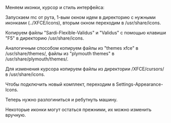 Меняем иконки, курсор и стиль интерфейса:


Запускаем mc от рута, 1-вым окном идем в директорию с нужными иконками (../XFCE/icons), вторым окном переходим в /usr/share/icons.
 
Копируем файлы "Sardi-Flexible-Validus" и "Validus" с помощью клавиши "F5" в директорию /usr/share/icons.

Аналогичным способом копируем файлы из "themes xfce" в /usr/share/themes/, файлы из "plymouth themes" в /usr/share/plymouth/themes/.

Для изменения курсора копируем файлы из директории /XFCE/cursors/ в /usr/share/icons.


Чтобы подключить новый комплект, переходим в Settings-Appearance-Icons.

Теперь нужно разлогиниться и ребутнуть машину.

Некоторые иконки могут остаться прежними, их можно изменить вручную. 
